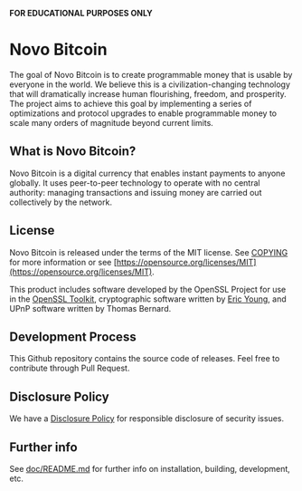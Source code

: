 **FOR EDUCATIONAL PURPOSES ONLY**

Novo Bitcoin
=================

The goal of Novo Bitcoin is to create programmable money that is usable by everyone in the world.
We believe this is a civilization-changing technology that will dramatically increase human flourishing, freedom, and prosperity.
The project aims to achieve this goal by implementing a series of optimizations and protocol upgrades to enable programmable money to scale many orders of magnitude beyond current limits.

What is Novo Bitcoin?
---------------------

Novo Bitcoin is a digital currency that enables instant payments to anyone globally.
It uses peer-to-peer technology to operate with no central authority: managing transactions and issuing money are carried out collectively by the network.

License
-------

Novo Bitcoin is released under the terms of the MIT license. See
[COPYING](COPYING) for more information or see
[https://opensource.org/licenses/MIT](https://opensource.org/licenses/MIT).

This product includes software developed by the OpenSSL Project for use in the
[OpenSSL Toolkit](https://www.openssl.org/), cryptographic software written by
[Eric Young](mailto:eay@cryptsoft.com), and UPnP software written by Thomas
Bernard.

Development Process
-------------------

This Github repository contains the source code of releases. Feel free to contribute through Pull Request.

Disclosure Policy
-----------------

We have a [Disclosure Policy](DISCLOSURE_POLICY.md) for responsible disclosure
of security issues.

Further info
------------

See [doc/README.md](doc/README.md) for further info on installation, building, development, etc.
